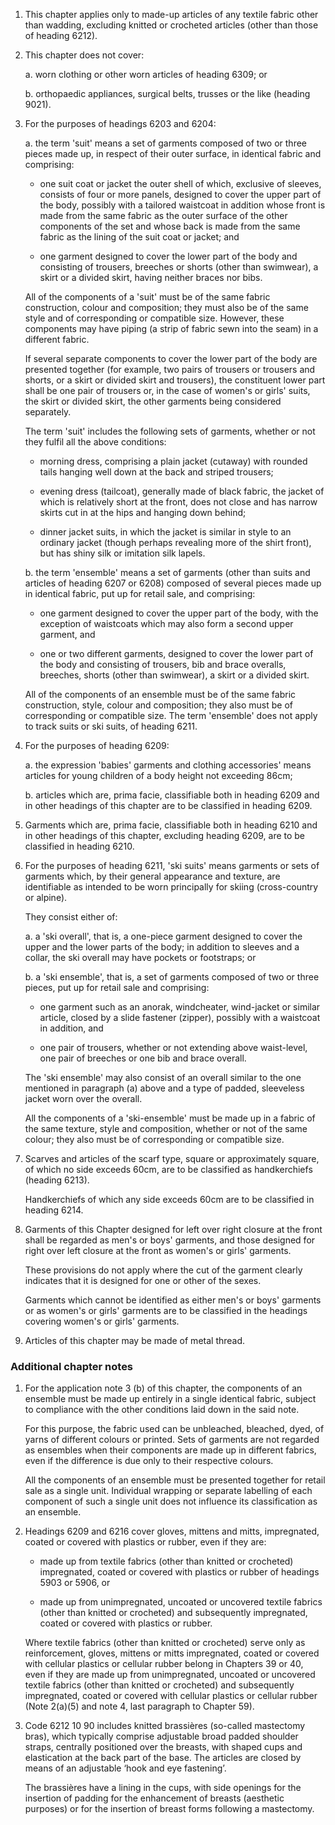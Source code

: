 1. This chapter applies only to made-up articles of any textile fabric other than wadding, excluding knitted or crocheted articles (other than those of heading 6212).

2. This chapter does not cover:

    a. worn clothing or other worn articles of heading 6309; or
    
    b. orthopaedic appliances, surgical belts, trusses or the like (heading 9021).

3. For the purposes of headings 6203 and 6204:

    a. the term 'suit' means a set of garments composed of two or three pieces made up, in respect of their outer surface, in identical fabric and comprising:
    
    - one suit coat or jacket the outer shell of which, exclusive of sleeves, consists of four or more panels, designed to cover the upper part of the body, possibly with a tailored waistcoat in addition whose front is made from the same fabric as the outer surface of the other components of the set and whose back is made from the same fabric as the lining of the suit coat or jacket; and
    
    - one garment designed to cover the lower part of the body and consisting of trousers, breeches or shorts (other than swimwear), a skirt or a divided skirt, having neither braces nor bibs.
    
    All of the components of a 'suit' must be of the same fabric construction, colour and composition; they must also be of the same style and of corresponding or compatible size. However, these components may have piping (a strip of fabric sewn into the seam) in a different fabric.
    
    If several separate components to cover the lower part of the body are presented together (for example, two pairs of trousers or trousers and shorts, or a skirt or divided skirt and trousers), the constituent lower part shall be one pair of trousers or, in the case of women's or girls' suits, the skirt or divided skirt, the other garments being considered separately.
    
    The term 'suit' includes the following sets of garments, whether or not they fulfil all the above conditions:
    - morning dress, comprising a plain jacket (cutaway) with rounded tails hanging well down at the back and striped trousers;
    
    - evening dress (tailcoat), generally made of black fabric, the jacket of which is relatively short at the front, does not close and has narrow skirts cut in at the hips and hanging down behind;
    
    - dinner jacket suits, in which the jacket is similar in style to an ordinary jacket (though perhaps revealing more of the shirt front), but has shiny silk or imitation silk lapels.
    
    b. the term 'ensemble' means a set of garments (other than suits and articles of heading 6207 or 6208) composed of several pieces made up in identical fabric, put up for retail sale, and comprising:
    
    - one garment designed to cover the upper part of the body, with the exception of waistcoats which may also form a second upper garment, and
    
    - one or two different garments, designed to cover the lower part of the body and consisting of trousers, bib and brace overalls, breeches, shorts (other than swimwear), a skirt or a divided skirt.
    
    All of the components of an ensemble must be of the same fabric construction, style, colour and composition; they also must be of corresponding or compatible size. The term 'ensemble' does not apply to track suits or ski suits, of heading 6211.

4. For the purposes of heading 6209:

    a. the expression 'babies' garments and clothing accessories' means articles for young children of a body height not exceeding 86cm;
    
    b. articles which are, prima facie, classifiable both in heading 6209 and in other headings of this chapter are to be classified in heading 6209.

5. Garments which are, prima facie, classifiable both in heading 6210 and in other headings of this chapter, excluding heading 6209, are to be classified in heading 6210.

6. For the purposes of heading 6211, 'ski suits' means garments or sets of garments which, by their general appearance and texture, are identifiable as intended to be worn principally for skiing (cross-country or alpine). 

    They consist either of:
    
    a. a 'ski overall', that is, a one-piece garment designed to cover the upper and the lower parts of the body; in addition to sleeves and a collar, the ski overall may have pockets or footstraps; or
    
    b. a 'ski ensemble', that is, a set of garments composed of two or three pieces, put up for retail sale and comprising:
    
    - one garment such as an anorak, windcheater, wind-jacket or similar article, closed by a slide fastener (zipper), possibly with a waistcoat in addition, and
    
    - one pair of trousers, whether or not extending above waist-level, one pair of breeches or one bib and brace overall.
    
    The 'ski ensemble' may also consist of an overall similar to the one mentioned in paragraph (a) above and a type of padded, sleeveless jacket worn over the overall.
    
    All the components of a 'ski-ensemble' must be made up in a fabric of the same texture, style and composition, whether or not of the same colour; they also must be of corresponding or compatible size.

7. Scarves and articles of the scarf type, square or approximately square, of which no side exceeds 60cm, are to be classified as handkerchiefs (heading 6213). 

    Handkerchiefs of which any side exceeds 60cm are to be classified in heading 6214.

8. Garments of this Chapter designed for left over right closure at the front shall be regarded as men's or boys' garments, and those designed for right over left closure at the front as women's or girls' garments.

    These provisions do not apply where the cut of the garment clearly indicates that it is designed for one or other of the sexes.
    
    Garments which cannot be identified as either men's or boys' garments or as women's or girls' garments are to be classified in the headings covering women's or girls' garments.

9. Articles of this chapter may be made of metal thread.

### Additional chapter notes

1. For the application note 3 (b) of this chapter, the components of an ensemble must be made up entirely in a single identical fabric, subject to compliance with the other conditions laid down in the said note.

    For this purpose, the fabric used can be unbleached, bleached, dyed, of yarns of different colours or printed. Sets of garments are not regarded as ensembles when their components are made up in different fabrics, even if the difference is due only to their respective colours.
    
    All the components of an ensemble must be presented together for retail sale as a single unit. Individual wrapping or separate labelling of each component of such a single unit does not influence its classification
as an ensemble.

2. Headings 6209 and 6216 cover gloves, mittens and mitts, impregnated, coated or covered with plastics or rubber, even if they are:

    - made up from textile fabrics (other than knitted or crocheted) impregnated, coated or covered with plastics or rubber of headings 5903 or 5906, or
    
    - made up from unimpregnated, uncoated or uncovered textile fabrics (other than knitted or crocheted) and subsequently impregnated, coated or covered with plastics or rubber.
    
    Where textile fabrics (other than knitted or crocheted) serve only as reinforcement, gloves, mittens or mitts impregnated, coated or covered with cellular plastics or cellular rubber belong in Chapters 39 or 40, even if they are made up from unimpregnated, uncoated or uncovered textile fabrics (other than knitted or crocheted) and subsequently impregnated, coated or covered with cellular plastics or cellular rubber (Note 2(a)(5) and note 4, last paragraph to Chapter 59).

3. Code 6212 10 90 includes knitted brassières (so-called mastectomy bras), which typically comprise adjustable broad padded shoulder straps, centrally positioned over the breasts, with shaped cups and elastication at the back part of the base. The articles are closed by means of an adjustable ‘hook and eye fastening’.

    The brassières have a lining in the cups, with side openings for the insertion of padding for the enhancement of breasts (aesthetic purposes) or for the insertion of breast forms following a mastectomy. 

